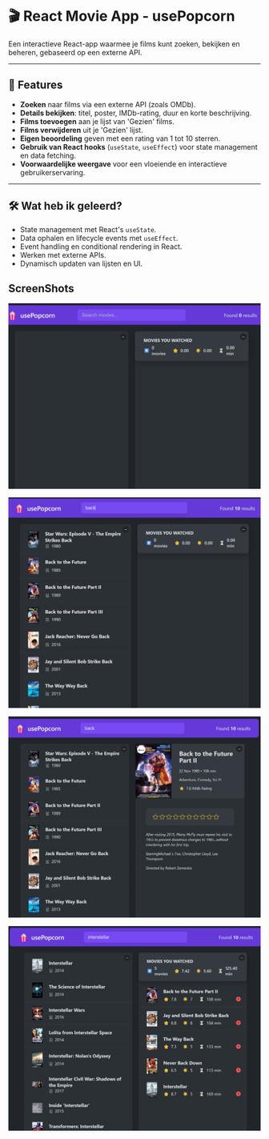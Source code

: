 # 🎬 React Movie App - usePopcorn

Een interactieve React-app waarmee je films kunt zoeken, bekijken en beheren, gebaseerd op een externe API.

---

## 🚀 Features

- **Zoeken** naar films via een externe API (zoals OMDb).
- **Details bekijken**: titel, poster, IMDb-rating, duur en korte beschrijving.
- **Films toevoegen** aan je lijst van 'Gezien' films.
- **Films verwijderen** uit je 'Gezien' lijst.
- **Eigen beoordeling** geven met een rating van 1 tot 10 sterren.
- **Gebruik van React hooks** (`useState`, `useEffect`) voor state management en data fetching.
- **Voorwaardelijke weergave** voor een vloeiende en interactieve gebruikerservaring.

---

## 🛠️ Wat heb ik geleerd?

- State management met React's `useState`.
- Data ophalen en lifecycle events met `useEffect`.
- Event handling en conditional rendering in React.
- Werken met externe APIs.
- Dynamisch updaten van lijsten en UI.


## ScreenShots
![Screenshot van de usePopcorn App](https://github.com/AlinaAMG/React-practicing/blob/movie-app/public/img/movies-app.jpg)

![Screenshot van de usePopcorn App](https://github.com/AlinaAMG/React-practicing/blob/movie-app/public/img/fetchedMovies.jpg)

![Screenshot van de usePopcorn App](https://github.com/AlinaAMG/React-practicing/blob/movie-app/public/img/movieDetails.jpg)

![Screenshot van de usePopcorn App](https://github.com/AlinaAMG/React-practicing/blob/movie-app/public/img/watchedMovies.jpg)


